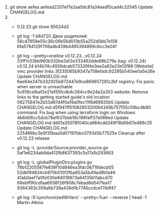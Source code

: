1.
    git show aefea
    aefead2207ef7e2aa5dc81a34aedf0cad4c32545
    Update CHANGELOG.md
2.
    - 0.12.23  git show 85024d3

    - git log -1 b8d720
      Двое родителей:
      56cd7859e05c36c06b56d013b55a252d0bb7e158
      6fa5784129f706a4b459b4495394899c6cc3e041

    -  git log --pretty=oneline v0.12.23...v0.12.24
       33ff1c03bb960b332be3af2e333462dde88b279e (tag: v0.12.24) v0.12.24
       b14b74c4939dcab573326f4e3ee2a62e23e12f89 [Website] vmc provider links
       3f235065b9347a758efadc92295b540ee0a5e26e Update CHANGELOG.md
       6ae64e247b332925b872447e9ce869657281c2bf registry: Fix panic when server is unreachable
       5c619ca1baf2e21a155fcdb4c264cc9e24a2a353 website: Remove links to the getting started guide's old location
       06275647e2b53d97d4f0a19a0fec11f6d69820b5 Update CHANGELOG.md
       d5f9411f5108260320064349b757f55c09bc4b80 command: Fix bug when using terraform login on Windows
       4b6d06cc5dcb78af637bbb19c198faff37a066ed Update CHANGELOG.md
       dd01a35078f040ca984cdd349f18d0b67e486c35 Update CHANGELOG.md
       225466bc3e5f35baa5d07197bbc079345b77525e Cleanup after v0.12.23 release

    -   git log -L :providerSource:provider_source.go
        5af1e6234ab6da412fb8637393c5a17a1b293663

    -   git log -L :globalPluginDirs:plugins.go
        78b12205587fe839f10d946ea3fdc06719decb05
        52dbf94834cb970b510f2fba853a5b49ad9b1a46
        41ab0aef7a0fe030e84018973a64135b11abcd70
        66ebff90cdfaa6938f26f908c7ebad8d547fea17
        8364383c359a6b738a436d1b7745ccdce178df47

    -   git log -S'synchronizedWriters' --pretty=%an --reverse | head -1
        Martin Atkins